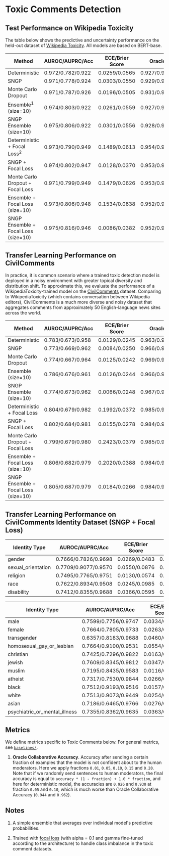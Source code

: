 # Toxic Comments Detection

## Test Performance on Wikipedia Toxicity

The table below shows the predictive and uncertainty performance on the held-out dataset of [Wikipedia Toxicity](https://www.tensorflow.org/datasets/catalog/wikipedia_toxicity_subtypes). All models are based on BERT-base.

| Method | AUROC/AUPRC/Acc | ECE/Brier Score | Oracle Collaborative Acc |
| ----------- | ----------- | ----------- | ----------- |
| Deterministic       | 0.972/0.782/0.922 | 0.0259/0.0565 | 0.927/0.944/0.962/0.975/0.985 |
| SNGP                | 0.971/0.778/0.924 | 0.0303/0.0550 | 0.929/0.947/0.965/0.979/0.986 |
| Monte Carlo Dropout | 0.971/0.787/0.926 | 0.0196/0.0505 | 0.931/0.950/0.969/0.982/0.991 |
| Ensemble<sup>1</sup> (size=10)  | 0.974/0.803/0.922 | 0.0261/0.0559 | 0.927/0.945/0.963/0.977/0.986 |
| SNGP Ensemble (size=10) | 0.975/0.806/0.922 | 0.0301/0.0556 | 0.928/0.945/0.965/0.984/1.000 |
| Deterministic + Focal Loss<sup>2</sup>  | 0.973/0.790/0.949 | 0.1489/0.0613 | 0.954/0.970/0.985/0.991/0.996 |
| SNGP + Focal Loss  | 0.974/0.802/0.947 | 0.0128/0.0370 | 0.953/0.970/0.983/0.991/0.997 |
| Monte Carlo Dropout + Focal Loss| 0.971/0.799/0.949 | 0.1479/0.0626 | 0.953/0.968/0.982/0.990/0.997 |
| Ensemble + Focal Loss (size=10)  | 0.973/0.806/0.948 | 0.1534/0.0638 | 0.952/0.968/0.982/0.991/0.996 |
| SNGP Ensemble + Focal Loss (size=10) | 0.975/0.816/0.946 | 0.0086/0.0382 | 0.952/0.969/0.984/0.992/1.000 |

## Transfer Learning Performance on CivilComments

In practice, it is common scenario where a trained toxic detection model is deployed in a noisy environment with greater topical diversity and distribution shift.
To approximate this, we evaluate the performance of a WikipediaToxicity-trained model on the [CivilComments](https://www.tensorflow.org/datasets/catalog/civil_comments) dataset.
Comparing to WikipediaToxicity (which contains conversation between Wikipedia editors), CivilComments is a much more diverse and noisy dataset that aggregates comments from approximately 50 English-language news sites across the world.

| Method | AUROC/AUPRC/Acc | ECE/Brier Score | Oracle Collaborative Acc |
| ----------- | ----------- | ----------- | ----------- |
| Deterministic       | 0.783/0.673/0.958 | 0.0129/0.0245 | 0.963/0.978/0.988/0.994/0.997 |
| SNGP                | 0.773/0.669/0.962 | 0.0084/0.0250 | 0.966/0.981/0.991/0.996/0.997 |
| Monte Carlo Dropout | 0.774/0.667/0.964 | 0.0125/0.0242 | 0.969/0.983/0.993/0.997/0.998 |
| Ensemble (size=10)  | 0.786/0.676/0.961 | 0.0126/0.0244 | 0.966/0.980/0.990/0.994/0.997 |
| SNGP Ensemble (size=10) | 0.774/0.673/0.962 | 0.0066/0.0248 | 0.967/0.981/0.991/0.996/1.000 |
| Deterministic + Focal Loss | 0.804/0.679/0.982 | 0.1992/0.0372 | 0.985/0.992/0.996/0.997/0.998 |
| SNGP + Focal Loss  | 0.802/0.684/0.981 | 0.0155/0.0278 | 0.984/0.993/0.996/0.998/0.998 |
| Monte Carlo Dropout + Focal Loss| 0.799/0.679/0.980 | 0.2423/0.0379 | 0.985/0.992/0.996/0.997/0.998 |
| Ensemble + Focal Loss (size=10)  | 0.806/0.682/0.979 | 0.2020/0.0388 | 0.984/0.992/0.996/0.997/0.998 |
| SNGP Ensemble + Focal Loss (size=10) | 0.805/0.687/0.979 | 0.0184/0.0266 | 0.984/0.992/0.994/0.998/1.000 |

## Transfer Learning Performance on CivilComments Identity Dataset (SNGP + Focal Loss)

| Identity Type                  | AUROC/AUPRC/Acc      | ECE/Brier Score | Oracle Collaborative Acc           |
| ------------------------------ | -------------------- | --------------- | ---------------------------------- |
| gender                         | 0.7666/0.7826/0.9698 | 0.0269/0.0483   | 0.9741/0.9848/0.9908/0.9937/0.9959 |
| sexual_orientation             | 0.7709/0.9077/0.9570 | 0.0550/0.0876   | 0.9650/0.9793/0.9837/0.9854/0.9869 |
| religion                       | 0.7495/0.7765/0.9751 | 0.0130/0.0574   | 0.9797/0.9878/0.9922/0.9957/0.9959 |
| race                           | 0.7622/0.8934/0.9508 | 0.0245/0.0985   | 0.9566/0.9677/0.9760/0.9807/0.9846 |
| disability                     | 0.7412/0.8355/0.9688 | 0.0366/0.0595   | 0.9688/0.9779/0.9908/0.9944/0.9977 |

| Identity Type                  | AUROC/AUPRC/Acc      | ECE/Brier Score | Oracle Collaborative Acc           |
| ------------------------------ | -------------------- | --------------- | ---------------------------------- |
| male                           | 0.7599/0.7756/0.9747 | 0.0334/0.0478   | 0.9783/0.9860/0.9913/0.9940/0.9956 |
| female                         | 0.7664/0.7805/0.9733 | 0.0263/0.0465   | 0.9774/0.9889/0.9942/0.9960/0.9979 |
| transgender                    | 0.6357/0.8183/0.9688 | 0.0460/0.0528   | 0.9688/0.9844/0.9891/0.9937/0.9984 |
| homosexual_gay_or_lesbian      | 0.7664/0.9100/0.9531 | 0.0554/0.0881   | 0.9607/0.9780/0.9831/0.9854/0.9867 |
| christian                      | 0.7425/0.7296/0.9822 | 0.0163/0.0439   | 0.9853/0.9930/0.9965/0.9984/0.9985 |
| jewish                         | 0.7609/0.8345/0.9812 | 0.0347/0.0613   | 0.9812/0.9906/0.9970/0.9984/0.9997 |
| muslim                         | 0.7195/0.8435/0.9583 | 0.0116/0.0916   | 0.9653/0.9758/0.9817/0.9856/0.9887 |
| atheist                        | 0.7317/0.7530/0.9844 | 0.0266/0.0389   | 0.9922/0.9922/0.9955/0.9994/1.0000 |
| black                          | 0.7512/0.9193/0.9516 | 0.0157/0.1183   | 0.9552/0.9657/0.9732/0.9781/0.9829 |
| white                          | 0.7513/0.9073/0.9449 | 0.0254/0.1045   | 0.9504/0.9634/0.9710/0.9755/0.9799 |
| asian                          | 0.7186/0.6465/0.9766 | 0.0276/0.0358   | 0.9766/0.9891/0.9922/0.9922/0.9925 |
| psychiatric_or_mental_illness  | 0.7355/0.8362/0.9635 | 0.0363/0.0621   | 0.9635/0.9727/0.9856/0.9892/0.9951 |

## Metrics
We define metrics specific to Toxic Comments below. For general metrics,
see [`baselines/`](https://github.com/google/uncertainty-baselines/tree/master/baselines).

1. __Oracle Collaborative Accuracy__. Accuracy after sending a certain
fraction of examples that the model is not confident about to the human
moderators. Here we apply fractions `0.01`, `0.05`, `0.10`, `0.15` and
`0.20`. Note that if we randomly send sentences to human moderators,
the final accuracy is equal to `accuracy * (1 - fraction) + 1.0 * fraction`,
and here for deterministic model, the accuracies are `0.926` and `0.930` at
fraction `0.05` and `0.10`, which is much worse than Oracle Collaborative Accuracy
(`0.944` and `0.962`).


## Notes

1. A simple ensemble that averages over individual model's predictive
probabilities.

2. Trained with [focal loss](https://openreview.net/forum?id=SJxTZeHFPH)
(with alpha = 0.1 and gamma fine-tuned according to the architecture) to handle
class imbalance in the toxic comment datasets.
